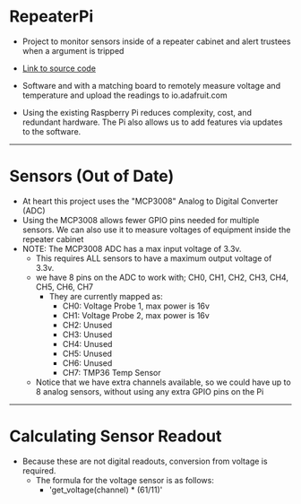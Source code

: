 # RepeaterPi
- Project to monitor sensors inside of a repeater cabinet and alert trustees when a argument is tripped

- [Link to source code](https://github.com/ellsworth/repeaterpi)

- Software and with a matching board to remotely measure voltage and temperature and upload the readings to io.adafruit.com

- Using the existing Raspberry Pi reduces complexity, cost, and redundant hardware. The Pi also allows us to add features via updates to the software.

----------


# Sensors (Out of Date)

 - At heart this project uses the "MCP3008" Analog to Digital Converter (ADC)
 - Using the MCP3008 allows fewer GPIO pins needed for multiple sensors. We can also use it to measure voltages of equipment inside the repeater cabinet
 - NOTE: The MCP3008 ADC has a max input voltage of 3.3v.
	 - This requires ALL sensors to have a maximum output voltage of 3.3v.
	 - we have 8 pins on the ADC to work with; CH0, CH1, CH2, CH3, CH4, CH5, CH6, CH7
		 - They are currently mapped as:
			 - CH0: Voltage Probe 1, max power is 16v
			 - CH1: Voltage Probe 2, max power is 16v
			 - CH2: Unused
			 - CH3: Unused
			 - CH4: Unused
			 - CH5: Unused
			 - CH6: Unused
			 - CH7: TMP36 Temp Sensor
	 - Notice that we have extra channels available, so we could have up to 8 analog sensors, without using any extra GPIO pins on the Pi


----------
# Calculating Sensor Readout
- Because these are not digital readouts, conversion from voltage is required.
	 - The formula for the voltage sensor is as follows:
		 - 'get_voltage(channel) * (61/11)'
